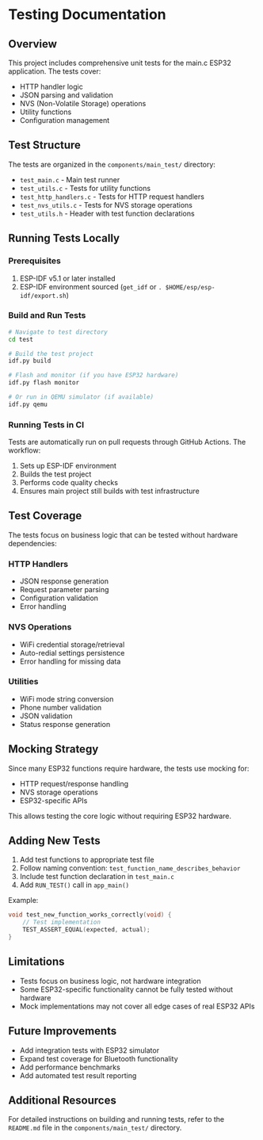 # Testing Documentation

## Overview

This project includes comprehensive unit tests for the main.c ESP32 application. The tests cover:

- HTTP handler logic
- JSON parsing and validation
- NVS (Non-Volatile Storage) operations
- Utility functions
- Configuration management

## Test Structure

The tests are organized in the `components/main_test/` directory:

- `test_main.c` - Main test runner
- `test_utils.c` - Tests for utility functions
- `test_http_handlers.c` - Tests for HTTP request handlers
- `test_nvs_utils.c` - Tests for NVS storage operations
- `test_utils.h` - Header with test function declarations

## Running Tests Locally

### Prerequisites

1. ESP-IDF v5.1 or later installed
2. ESP-IDF environment sourced (`get_idf` or `. $HOME/esp/esp-idf/export.sh`)

### Build and Run Tests

```bash
# Navigate to test directory
cd test

# Build the test project
idf.py build

# Flash and monitor (if you have ESP32 hardware)
idf.py flash monitor

# Or run in QEMU simulator (if available)
idf.py qemu
```

### Running Tests in CI

Tests are automatically run on pull requests through GitHub Actions. The workflow:

1. Sets up ESP-IDF environment
2. Builds the test project
3. Performs code quality checks
4. Ensures main project still builds with test infrastructure

## Test Coverage

The tests focus on business logic that can be tested without hardware dependencies:

### HTTP Handlers

- JSON response generation
- Request parameter parsing
- Configuration validation
- Error handling

### NVS Operations

- WiFi credential storage/retrieval
- Auto-redial settings persistence
- Error handling for missing data

### Utilities

- WiFi mode string conversion
- Phone number validation
- JSON validation
- Status response generation

## Mocking Strategy

Since many ESP32 functions require hardware, the tests use mocking for:

- HTTP request/response handling
- NVS storage operations
- ESP32-specific APIs

This allows testing the core logic without requiring ESP32 hardware.

## Adding New Tests

1. Add test functions to appropriate test file
2. Follow naming convention: `test_function_name_describes_behavior`
3. Include test function declaration in `test_main.c`
4. Add `RUN_TEST()` call in `app_main()`

Example:

```c
void test_new_function_works_correctly(void) {
    // Test implementation
    TEST_ASSERT_EQUAL(expected, actual);
}
```

## Limitations

- Tests focus on business logic, not hardware integration
- Some ESP32-specific functionality cannot be fully tested without hardware
- Mock implementations may not cover all edge cases of real ESP32 APIs

## Future Improvements

- Add integration tests with ESP32 simulator
- Expand test coverage for Bluetooth functionality
- Add performance benchmarks
- Add automated test result reporting

## Additional Resources

For detailed instructions on building and running tests, refer to the `README.md` file in the `components/main_test/` directory.